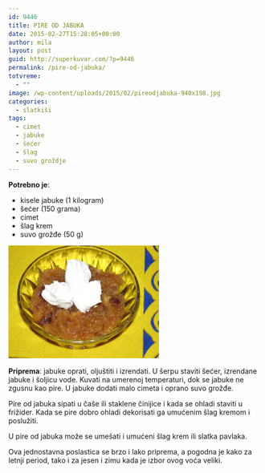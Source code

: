 ```yaml
---
id: 9446
title: PIRE OD JABUKA
date: 2015-02-27T15:28:05+00:00
author: mila
layout: post
guid: http://superkuvar.com/?p=9446
permalink: /pire-od-jabuka/
totvreme:
  - ""
image: /wp-content/uploads/2015/02/pireodjabuka-940x198.jpg
categories:
  - slatkiši
tags:
  - cimet
  - jabuke
  - šećer
  - šlag
  - suvo groždje
---
```

**Potrebno je**:

  * kisele jabuke (1 kilogram)
  * šećer (150 grama)
  * cimet
  * šlag krem
  * suvo grožđe (50 g)

[<img class="alignnone size-medium wp-image-9450" src="/wp-content/uploads/2015/02/pireodjabuka-1024x768.jpg" alt="pireodjabuka" width="300" height="225" />](/wp-content/uploads/2015/02/pireodjabuka.jpg)

**Priprema**: jabuke oprati, oljuštiti i izrendati. U šerpu staviti šećer, izrendane jabuke i šoljicu vode. Kuvati na umerenoj temperaturi, dok se jabuke ne zgusnu kao pire. U jabuke dodati malo cimeta i oprano suvo grožđe.

Pire od jabuka sipati u čaše ili staklene činijice i kada se ohladi staviti u frižider. Kada se pire dobro ohladi dekorisati ga umućenim šlag kremom i poslužiti.

U pire od jabuka može se umešati i umućeni šlag krem ili slatka pavlaka.

Ova jednostavna poslastica se brzo i lako priprema, a pogodna je kako za letnji period, tako i za jesen i zimu kada je izbor ovog voća veliki.